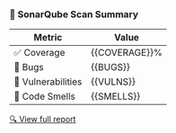 ### 🧪 SonarQube Scan Summary

| Metric            | Value     |
|-------------------|-----------|
| ✅ Coverage        | {{COVERAGE}}% |
| 🐞 Bugs            | {{BUGS}} |
| 🔐 Vulnerabilities | {{VULNS}} |
| 💨 Code Smells     | {{SMELLS}} |

[🔍 View full report]({{SONAR_HOST_URL}}/dashboard?id={{PROJECT_KEY}})
